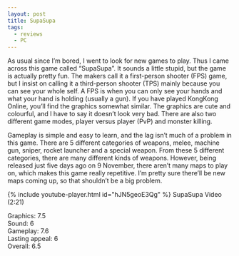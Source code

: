 ```yaml
---
layout: post
title: SupaSupa
tags:
  - reviews
  - PC
---
```


As usual since I’m bored, I went to look for new games to play. Thus I came across this game called “SupaSupa”. It sounds a little stupid, but the game is actually pretty fun. The makers call it a first-person shooter (FPS) game, but I insist on calling it a third-person shooter (TPS) mainly because you can see your whole self. A FPS is when you can only see your hands and what your hand is holding (usually a gun). If you have played KongKong Online, you’ll find the graphics somewhat similar. The graphics are cute and colourful, and I have to say it doesn’t look very bad. There are also two different game modes, player versus player (PvP) and monster killing.

Gameplay is simple and easy to learn, and the lag isn’t much of a problem in this game. There are 5 different categories of weapons, melee, machine gun, sniper, rocket launcher and a special weapon. From these 5 different categories, there are many different kinds of weapons. However, being released just five days ago on 9 November, there aren’t many maps to play on, which makes this game really repetitive. I’m pretty sure there’ll be new maps coming up, so that shouldn’t be a big problem.

{% include youtube-player.html id="hJN5geoE3Qg" %}
SupaSupa Video (2:21)

Graphics: 7.5<br />
Sound: 6<br />
Gameplay: 7.6<br />
Lasting appeal: 6<br />
Overall: 6.5